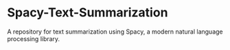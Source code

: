 # Spacy-Text-Summarization
A repository for text summarization using Spacy, a modern natural language processing library.
